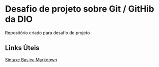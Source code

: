 #  Desafio de projeto sobre Git / GitHib da DIO
Repositório criado para desafio de projeto

## Links Úteis
[Sintaxe Basica Markdown](https://www.markdownguide.org/basic-syntax/)
